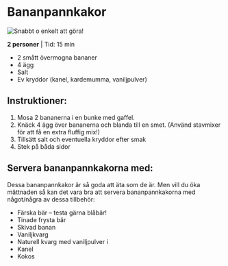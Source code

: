 Bananpannkakor
=============
![Snabbt o enkelt att göra!](http://www.allas.se/wp-content/uploads/2015/11/Bananpannkaka.jpg)

**2 personer** | Tid: 15 min

- 2 smått övermogna bananer
- 4 ägg
- Salt
- Ev kryddor (kanel, kardemumma, vaniljpulver)

Instruktioner:
--------------
1. Mosa 2 bananerna i en bunke med gaffel.
2. Knäck 4 ägg över bananerna och blanda till en smet. (Använd stavmixer för att få en extra fluffig mix!)
3. Tillsätt salt och eventuella kryddor efter smak
4. Stek på båda sidor

Servera bananpannkakorna med:
------------------------------
Dessa bananpannkakor är så goda att äta som de är. Men vill du öka mättnaden så kan det vara bra att servera bananpannkakorna med något/några av dessa tillbehör:

- Färska bär – testa gärna blåbär!
- Tinade frysta bär
- Skivad banan
- Vaniljkvarg
- Naturell kvarg med vaniljpulver i
- Kanel
- Kokos
